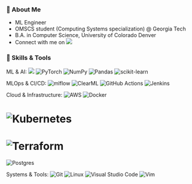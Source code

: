 ### 👋 About Me
- ML Engineer
- OMSCS student (Computing Systems specialization) @ Georgia Tech
- B.A. in Computer Science, University of Colorado Denver
- Connect with me on <a href="https://www.linkedin.com/in/biniyamyohannes/"><img src="https://img.shields.io/badge/LinkedIn-0077B5?style=for-the-badge&logo=linkedin&logoColor=white"></a>


<!--[![Biniyam's github stats](https://github-readme-stats.vercel.app/api?username=biniyamYohannes&count_private=true&show_icons=true&theme=radical&hide_rank=false)](https://github.com/anuraghazra/github-readme-stats) -->

### 🔧 Skills & Tools

ML & AI:
![](https://img.shields.io/badge/Python-3776AB?style=for-the-badge&logo=python&logoColor=white)
![PyTorch](https://img.shields.io/badge/PyTorch-%23EE4C2C.svg?style=for-the-badge&logo=PyTorch&logoColor=white)
![NumPy](https://img.shields.io/badge/numpy-%23013243.svg?style=for-the-badge&logo=numpy&logoColor=white)
![Pandas](https://img.shields.io/badge/pandas-%23150458.svg?style=for-the-badge&logo=pandas&logoColor=white)
![scikit-learn](https://img.shields.io/badge/scikit--learn-%23F7931E.svg?style=for-the-badge&logo=scikit-learn&logoColor=white)

MLOps & CI/CD:
![mlflow](https://img.shields.io/badge/mlflow-%23d9ead3.svg?style=for-the-badge&logo=numpy&logoColor=blue)
![ClearML](https://img.shields.io/badge/ClearML-white?style=for-the-badge)
![GitHub Actions](https://img.shields.io/badge/github%20actions-%232671E5.svg?style=for-the-badge&logo=githubactions&logoColor=white)
![Jenkins](https://img.shields.io/badge/jenkins-%232C5263.svg?style=for-the-badge&logo=jenkins&logoColor=white)

Cloud & Infrastructure:
![AWS](https://img.shields.io/badge/AWS-%23FF9900.svg?style=for-the-badge&logo=amazon-aws&logoColor=white)
![Docker](https://img.shields.io/badge/docker-%230db7ed.svg?style=for-the-badge&logo=docker&logoColor=white)
# ![Kubernetes](https://img.shields.io/badge/kubernetes-%23326ce5.svg?style=for-the-badge&logo=kubernetes&logoColor=white)
# ![Terraform](https://img.shields.io/badge/terraform-%235835CC.svg?style=for-the-badge&logo=terraform&logoColor=white)
![Postgres](https://img.shields.io/badge/postgres-%23316192.svg?style=for-the-badge&logo=postgresql&logoColor=white)

Systems & Tools:
![Git](https://img.shields.io/badge/git-%23F05033.svg?style=for-the-badge&logo=git&logoColor=white)
![Linux](https://img.shields.io/badge/Linux-FCC624?style=for-the-badge&logo=linux&logoColor=black)
![Visual Studio Code](https://img.shields.io/badge/Visual%20Studio%20Code-0078d7.svg?style=for-the-badge&logo=visual-studio-code&logoColor=white)
![Vim](https://img.shields.io/badge/VIM-%2311AB00.svg?style=for-the-badge&logo=vim&logoColor=white)
